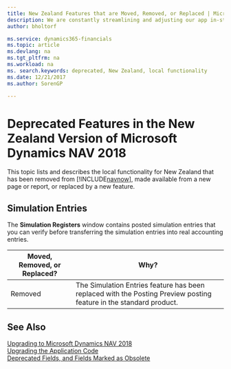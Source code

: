 ```yaml
---
title: New Zealand Features that are Moved, Removed, or Replaced | Microsoft Docs
description: We are constantly streamlining and adjusting our app in-step with market developments. Read about the features for New Zealand that we have moved, removed, or replaced.
author: bholtorf

ms.service: dynamics365-financials
ms.topic: article
ms.devlang: na
ms.tgt_pltfrm: na
ms.workload: na
ms. search.keywords: deprecated, New Zealand, local functionality
ms.date: 12/21/2017
ms.author: SorenGP

---
```


# Deprecated Features in the New Zealand Version of Microsoft Dynamics NAV 2018
This topic lists and describes the local functionality for New Zealand that has been removed from [!INCLUDE[navnow](includes/navnow_md.md)], made available from a new page or report, or replaced by a new feature.

## Simulation Entries
The **Simulation Registers** window contains posted simulation entries that you can verify before transferring the simulation entries into real accounting entries.

|Moved, Removed, or Replaced?|Why?|
|----|----|
|Removed|The Simulation Entries feature has been replaced with the Posting Preview posting feature in the standard product.|

## See Also
[Upgrading to Microsoft Dynamics NAV 2018](upgrading-to-microsoft-dynamics-nav.md)  
[Upgrading the Application Code](upgrading-the-application-code.md)  
[Deprecated Fields, and Fields Marked as Obsolete](deprecated-fields.md)
